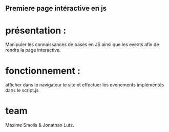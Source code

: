 ## Premiere page intéractive en js 

# présentation : 

Manipuler les connaissances de bases en JS ainsi que les events afin de rendre la page interactive.

# fonctionnement : 

afficher dans le navigateur le site et effectuer les evenements implémentés dans le script.js

# team 

Maxime Smolis & Jonathan Lutz. 